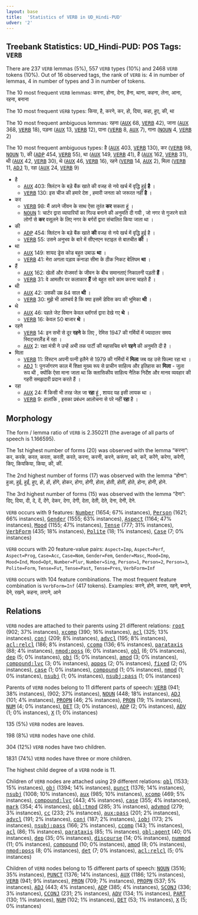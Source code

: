 ```yaml
---
layout: base
title:  'Statistics of VERB in UD_Hindi-PUD'
udver: '2'
---
```


## Treebank Statistics: UD_Hindi-PUD: POS Tags: `VERB`

There are 237 `VERB` lemmas (5%), 557 `VERB` types (10%) and 2468 `VERB` tokens (10%).
Out of 16 observed tags, the rank of `VERB` is: 4 in number of lemmas, 4 in number of types and 3 in number of tokens.

The 10 most frequent `VERB` lemmas: करना, होना, देना, हैना, थाना, कहना, लेना, आना, रहना, बनाना

The 10 most frequent `VERB` types:  किया, है, करने, कर, हो, दिया, कहा, हुए, की, था

The 10 most frequent ambiguous lemmas: रहना (<tt><a href="hi_pud-pos-AUX.html">AUX</a></tt> 68, <tt><a href="hi_pud-pos-VERB.html">VERB</a></tt> 42), जाना (<tt><a href="hi_pud-pos-AUX.html">AUX</a></tt> 368, <tt><a href="hi_pud-pos-VERB.html">VERB</a></tt> 18), पड़ना (<tt><a href="hi_pud-pos-AUX.html">AUX</a></tt> 13, <tt><a href="hi_pud-pos-VERB.html">VERB</a></tt> 12), पाना (<tt><a href="hi_pud-pos-VERB.html">VERB</a></tt> 8, <tt><a href="hi_pud-pos-AUX.html">AUX</a></tt> 7), गाना (<tt><a href="hi_pud-pos-NOUN.html">NOUN</a></tt> 4, <tt><a href="hi_pud-pos-VERB.html">VERB</a></tt> 2)

The 10 most frequent ambiguous types:  है (<tt><a href="hi_pud-pos-AUX.html">AUX</a></tt> 403, <tt><a href="hi_pud-pos-VERB.html">VERB</a></tt> 130), कर (<tt><a href="hi_pud-pos-VERB.html">VERB</a></tt> 98, <tt><a href="hi_pud-pos-NOUN.html">NOUN</a></tt> 1), की (<tt><a href="hi_pud-pos-ADP.html">ADP</a></tt> 454, <tt><a href="hi_pud-pos-VERB.html">VERB</a></tt> 55), था (<tt><a href="hi_pud-pos-AUX.html">AUX</a></tt> 149, <tt><a href="hi_pud-pos-VERB.html">VERB</a></tt> 41), हैं (<tt><a href="hi_pud-pos-AUX.html">AUX</a></tt> 162, <tt><a href="hi_pud-pos-VERB.html">VERB</a></tt> 31), थी (<tt><a href="hi_pud-pos-AUX.html">AUX</a></tt> 42, <tt><a href="hi_pud-pos-VERB.html">VERB</a></tt> 30), थे (<tt><a href="hi_pud-pos-AUX.html">AUX</a></tt> 46, <tt><a href="hi_pud-pos-VERB.html">VERB</a></tt> 16), रहने (<tt><a href="hi_pud-pos-VERB.html">VERB</a></tt> 14, <tt><a href="hi_pud-pos-AUX.html">AUX</a></tt> 2), मिला (<tt><a href="hi_pud-pos-VERB.html">VERB</a></tt> 11, <tt><a href="hi_pud-pos-ADJ.html">ADJ</a></tt> 1), रहा (<tt><a href="hi_pud-pos-AUX.html">AUX</a></tt> 24, <tt><a href="hi_pud-pos-VERB.html">VERB</a></tt> 9)


* है
  * <tt><a href="hi_pud-pos-AUX.html">AUX</a></tt> 403: क्लिंटन के बड़े बैंक खाते की वजह से नये खर्च में वृद्धि हुई <b>है</b> ।
  * <tt><a href="hi_pud-pos-VERB.html">VERB</a></tt> 130: इस चीज की हमारे देश , हमारी जनता को जरूरत नहीं <b>है</b> ।
* कर
  * <tt><a href="hi_pud-pos-VERB.html">VERB</a></tt> 98: मैं अपने जीवन के साथ ऐसा तुरंत <b>कर</b> सकता हूं ।
  * <tt><a href="hi_pud-pos-NOUN.html">NOUN</a></tt> 1: चार्टर द्वारा व्यापारियों का गिल्ड बनाने की अनुमति दी गयी , जो नगर से गुजरने वाले लोगों से <b>कर</b> वसूलने के लिए नगर के बर्गरों द्वारा संचालित किया जाता था ।
* की
  * <tt><a href="hi_pud-pos-ADP.html">ADP</a></tt> 454: क्लिंटन के बड़े बैंक खाते <b>की</b> वजह से नये खर्च में वृद्धि हुई है ।
  * <tt><a href="hi_pud-pos-VERB.html">VERB</a></tt> 55: उसने अनुभव के बारे में सीएनएन स्टाइल से बातचीत <b>की</b> ।
* था
  * <tt><a href="hi_pud-pos-AUX.html">AUX</a></tt> 149: शायद ड्रेस कोड बहुत उबाऊ <b>था</b> ।
  * <tt><a href="hi_pud-pos-VERB.html">VERB</a></tt> 41: मेरा अगला पड़ाव कनाडा सीमा के ठीक निकट बेलिंघम <b>था</b> ।
* हैं
  * <tt><a href="hi_pud-pos-AUX.html">AUX</a></tt> 162: खेलों और रोजमर्रा के जीवन के बीच समानताएं निकालनी पड़ती <b>हैं</b> ।
  * <tt><a href="hi_pud-pos-VERB.html">VERB</a></tt> 31: वे आमतौर पर कलाकार <b>हैं</b> जो बहुत सारे काम करना चाहते हैं ।
* थी
  * <tt><a href="hi_pud-pos-AUX.html">AUX</a></tt> 42: उसकी उम्र 84 साल <b>थी</b> ।
  * <tt><a href="hi_pud-pos-VERB.html">VERB</a></tt> 30: मुझे भी आश्चर्य है कि क्या इसमें डेविस कप की भूमिका <b>थी</b> ।
* थे
  * <tt><a href="hi_pud-pos-AUX.html">AUX</a></tt> 46: पहले जेट विमान केवल ब्लॉगर्स द्वारा देखे गए <b>थे</b> ।
  * <tt><a href="hi_pud-pos-VERB.html">VERB</a></tt> 16: केवल 50 बाजार <b>थे</b> ।
* रहने
  * <tt><a href="hi_pud-pos-VERB.html">VERB</a></tt> 14: इन सभी से दूर <b>रहने</b> के लिए , रेमिस 1947 की गर्मियों में ज्यादातर समय स्विट्जरलैंड में रहा ।
  * <tt><a href="hi_pud-pos-AUX.html">AUX</a></tt> 2: रक्षा मंत्री ने उन्हें अभी तक पार्टी की महासचिव बने <b>रहने</b> की अनुमति दी है ।
* मिला
  * <tt><a href="hi_pud-pos-VERB.html">VERB</a></tt> 11: विंस्टन अपनी पत्नी इलैने से 1979 की गर्मियों में <b>मिला</b> जब वह उसे फिल्मा रहा था ।
  * <tt><a href="hi_pud-pos-ADJ.html">ADJ</a></tt> 1: पुनर्जागरण काल में शिक्षा मुख्य रूप से प्राचीन साहित्य और इतिहास का <b>मिला</b> - जुला रूप थी , क्योंकि ऐसा माना जाता था कि क्लासिकीय साहित्य नैतिक निर्देश और मानव व्यवहार की गहरी समझदारी प्रदान करते हैं ।
* रहा
  * <tt><a href="hi_pud-pos-AUX.html">AUX</a></tt> 24: मैं किसी भी तरह जेल जा <b>रहा</b> हूं , शायद यह इसी लायक था ।
  * <tt><a href="hi_pud-pos-VERB.html">VERB</a></tt> 9: हालांकि , इसका प्रबंधन आलोचना से परे नहीं <b>रहा</b> है ।

## Morphology

The form / lemma ratio of `VERB` is 2.350211 (the average of all parts of speech is 1.166595).

The 1st highest number of forms (20) was observed with the lemma “करना”: कर, करके, करत, करता, करती, करते, करना, करनी, करने, करूंगा, करे, करें, करेंगे, करेगा, करेगी, किए, कियकिया, किया, की, कीं.

The 2nd highest number of forms (17) was observed with the lemma “होना”: हुआ, हुई, हुईं, हुए, हो, हों, होंगे, होकर, होगा, होगी, होता, होती, होतीं, होते, होना, होनी, होने.

The 3rd highest number of forms (15) was observed with the lemma “देना”: दिए, दिया, दी, दे, दें, देंगे, देकर, देगा, देगी, देता, देती, देते, देना, देनी, देने.

`VERB` occurs with 9 features: <tt><a href="hi_pud-feat-Number.html">Number</a></tt> (1654; 67% instances), <tt><a href="hi_pud-feat-Person.html">Person</a></tt> (1621; 66% instances), <tt><a href="hi_pud-feat-Gender.html">Gender</a></tt> (1555; 63% instances), <tt><a href="hi_pud-feat-Aspect.html">Aspect</a></tt> (1164; 47% instances), <tt><a href="hi_pud-feat-Mood.html">Mood</a></tt> (1155; 47% instances), <tt><a href="hi_pud-feat-Tense.html">Tense</a></tt> (777; 31% instances), <tt><a href="hi_pud-feat-VerbForm.html">VerbForm</a></tt> (435; 18% instances), <tt><a href="hi_pud-feat-Polite.html">Polite</a></tt> (18; 1% instances), <tt><a href="hi_pud-feat-Case.html">Case</a></tt> (7; 0% instances)

`VERB` occurs with 20 feature-value pairs: `Aspect=Imp`, `Aspect=Perf`, `Aspect=Prog`, `Case=Acc`, `Case=Nom`, `Gender=Fem`, `Gender=Masc`, `Mood=Imp`, `Mood=Ind`, `Mood=Opt`, `Number=Plur`, `Number=Sing`, `Person=1`, `Person=2`, `Person=3`, `Polite=Form`, `Tense=Fut`, `Tense=Past`, `Tense=Pres`, `VerbForm=Inf`

`VERB` occurs with 104 feature combinations.
The most frequent feature combination is `VerbForm=Inf` (417 tokens).
Examples: करने, होने, करना, रहने, बनाने, देने, रखने, कहना, लगाने, आने


## Relations

`VERB` nodes are attached to their parents using 21 different relations: <tt><a href="hi_pud-dep-root.html">root</a></tt> (902; 37% instances), <tt><a href="hi_pud-dep-xcomp.html">xcomp</a></tt> (390; 16% instances), <tt><a href="hi_pud-dep-acl.html">acl</a></tt> (325; 13% instances), <tt><a href="hi_pud-dep-conj.html">conj</a></tt> (209; 8% instances), <tt><a href="hi_pud-dep-advcl.html">advcl</a></tt> (195; 8% instances), <tt><a href="hi_pud-dep-acl-relcl.html">acl:relcl</a></tt> (186; 8% instances), <tt><a href="hi_pud-dep-ccomp.html">ccomp</a></tt> (136; 6% instances), <tt><a href="hi_pud-dep-parataxis.html">parataxis</a></tt> (88; 4% instances), <tt><a href="hi_pud-dep-nmod-poss.html">nmod:poss</a></tt> (6; 0% instances), <tt><a href="hi_pud-dep-obl.html">obl</a></tt> (6; 0% instances), <tt><a href="hi_pud-dep-dep.html">dep</a></tt> (5; 0% instances), <tt><a href="hi_pud-dep-obj.html">obj</a></tt> (5; 0% instances), <tt><a href="hi_pud-dep-amod.html">amod</a></tt> (3; 0% instances), <tt><a href="hi_pud-dep-compound-lvc.html">compound:lvc</a></tt> (3; 0% instances), <tt><a href="hi_pud-dep-appos.html">appos</a></tt> (2; 0% instances), <tt><a href="hi_pud-dep-fixed.html">fixed</a></tt> (2; 0% instances), <tt><a href="hi_pud-dep-case.html">case</a></tt> (1; 0% instances), <tt><a href="hi_pud-dep-compound.html">compound</a></tt> (1; 0% instances), <tt><a href="hi_pud-dep-nmod.html">nmod</a></tt> (1; 0% instances), <tt><a href="hi_pud-dep-nsubj.html">nsubj</a></tt> (1; 0% instances), <tt><a href="hi_pud-dep-nsubj-pass.html">nsubj:pass</a></tt> (1; 0% instances)

Parents of `VERB` nodes belong to 11 different parts of speech: <tt><a href="hi_pud-pos-VERB.html">VERB</a></tt> (941; 38% instances),  (902; 37% instances), <tt><a href="hi_pud-pos-NOUN.html">NOUN</a></tt> (448; 18% instances), <tt><a href="hi_pud-pos-ADJ.html">ADJ</a></tt> (101; 4% instances), <tt><a href="hi_pud-pos-PROPN.html">PROPN</a></tt> (46; 2% instances), <tt><a href="hi_pud-pos-PRON.html">PRON</a></tt> (19; 1% instances), <tt><a href="hi_pud-pos-NUM.html">NUM</a></tt> (4; 0% instances), <tt><a href="hi_pud-pos-DET.html">DET</a></tt> (3; 0% instances), <tt><a href="hi_pud-pos-ADP.html">ADP</a></tt> (2; 0% instances), <tt><a href="hi_pud-pos-ADV.html">ADV</a></tt> (1; 0% instances), <tt><a href="hi_pud-pos-X.html">X</a></tt> (1; 0% instances)

135 (5%) `VERB` nodes are leaves.

198 (8%) `VERB` nodes have one child.

304 (12%) `VERB` nodes have two children.

1831 (74%) `VERB` nodes have three or more children.

The highest child degree of a `VERB` node is 11.

Children of `VERB` nodes are attached using 29 different relations: <tt><a href="hi_pud-dep-obl.html">obl</a></tt> (1533; 15% instances), <tt><a href="hi_pud-dep-obj.html">obj</a></tt> (1394; 14% instances), <tt><a href="hi_pud-dep-punct.html">punct</a></tt> (1376; 14% instances), <tt><a href="hi_pud-dep-nsubj.html">nsubj</a></tt> (1008; 10% instances), <tt><a href="hi_pud-dep-aux.html">aux</a></tt> (985; 10% instances), <tt><a href="hi_pud-dep-xcomp.html">xcomp</a></tt> (469; 5% instances), <tt><a href="hi_pud-dep-compound-lvc.html">compound:lvc</a></tt> (443; 4% instances), <tt><a href="hi_pud-dep-case.html">case</a></tt> (355; 4% instances), <tt><a href="hi_pud-dep-mark.html">mark</a></tt> (354; 4% instances), <tt><a href="hi_pud-dep-obl-tmod.html">obl:tmod</a></tt> (285; 3% instances), <tt><a href="hi_pud-dep-advmod.html">advmod</a></tt> (279; 3% instances), <tt><a href="hi_pud-dep-cc.html">cc</a></tt> (233; 2% instances), <tt><a href="hi_pud-dep-aux-pass.html">aux:pass</a></tt> (201; 2% instances), <tt><a href="hi_pud-dep-advcl.html">advcl</a></tt> (191; 2% instances), <tt><a href="hi_pud-dep-conj.html">conj</a></tt> (187; 2% instances), <tt><a href="hi_pud-dep-iobj.html">iobj</a></tt> (173; 2% instances), <tt><a href="hi_pud-dep-nsubj-pass.html">nsubj:pass</a></tt> (166; 2% instances), <tt><a href="hi_pud-dep-ccomp.html">ccomp</a></tt> (143; 1% instances), <tt><a href="hi_pud-dep-acl.html">acl</a></tt> (86; 1% instances), <tt><a href="hi_pud-dep-parataxis.html">parataxis</a></tt> (85; 1% instances), <tt><a href="hi_pud-dep-obl-agent.html">obl:agent</a></tt> (40; 0% instances), <tt><a href="hi_pud-dep-dep.html">dep</a></tt> (35; 0% instances), <tt><a href="hi_pud-dep-discourse.html">discourse</a></tt> (14; 0% instances), <tt><a href="hi_pud-dep-nummod.html">nummod</a></tt> (11; 0% instances), <tt><a href="hi_pud-dep-compound.html">compound</a></tt> (10; 0% instances), <tt><a href="hi_pud-dep-amod.html">amod</a></tt> (8; 0% instances), <tt><a href="hi_pud-dep-nmod-poss.html">nmod:poss</a></tt> (8; 0% instances), <tt><a href="hi_pud-dep-det.html">det</a></tt> (7; 0% instances), <tt><a href="hi_pud-dep-acl-relcl.html">acl:relcl</a></tt> (5; 0% instances)

Children of `VERB` nodes belong to 15 different parts of speech: <tt><a href="hi_pud-pos-NOUN.html">NOUN</a></tt> (3516; 35% instances), <tt><a href="hi_pud-pos-PUNCT.html">PUNCT</a></tt> (1376; 14% instances), <tt><a href="hi_pud-pos-AUX.html">AUX</a></tt> (1186; 12% instances), <tt><a href="hi_pud-pos-VERB.html">VERB</a></tt> (941; 9% instances), <tt><a href="hi_pud-pos-PRON.html">PRON</a></tt> (709; 7% instances), <tt><a href="hi_pud-pos-PROPN.html">PROPN</a></tt> (537; 5% instances), <tt><a href="hi_pud-pos-ADJ.html">ADJ</a></tt> (443; 4% instances), <tt><a href="hi_pud-pos-ADP.html">ADP</a></tt> (385; 4% instances), <tt><a href="hi_pud-pos-SCONJ.html">SCONJ</a></tt> (336; 3% instances), <tt><a href="hi_pud-pos-CCONJ.html">CCONJ</a></tt> (231; 2% instances), <tt><a href="hi_pud-pos-ADV.html">ADV</a></tt> (134; 1% instances), <tt><a href="hi_pud-pos-PART.html">PART</a></tt> (130; 1% instances), <tt><a href="hi_pud-pos-NUM.html">NUM</a></tt> (102; 1% instances), <tt><a href="hi_pud-pos-DET.html">DET</a></tt> (53; 1% instances), <tt><a href="hi_pud-pos-X.html">X</a></tt> (5; 0% instances)

